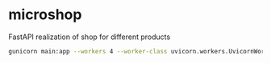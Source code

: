# microshop
FastAPI realization of shop for different products


```sh
gunicorn main:app --workers 4 --worker-class uvicorn.workers.UvicornWorker --bind 0.0.0.0:8000
```
